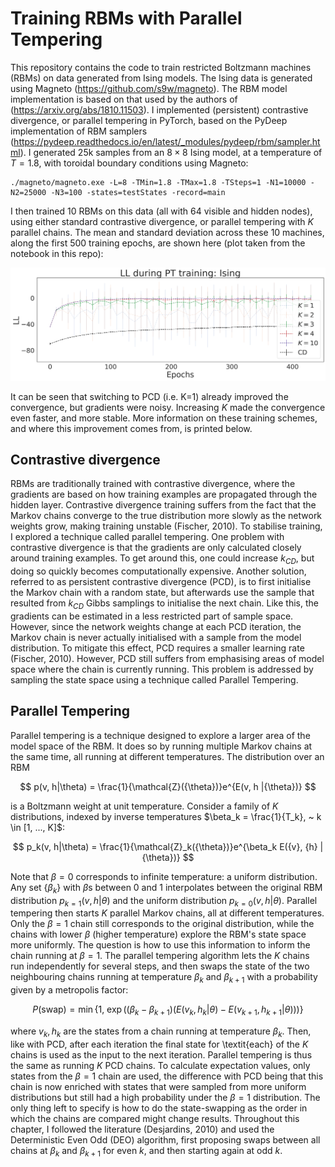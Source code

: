# Training RBMs with Parallel Tempering

This repository contains the code to train restricted Boltzmann machines (RBMs) on data generated from Ising models. The Ising data is generated using Magneto (https://github.com/s9w/magneto). The RBM model implementation is based on that used by the authors of (https://arxiv.org/abs/1810.11503). I implemented (persistent) contrastive divergence, or parallel tempering in PyTorch, based on the PyDeep implementation of RBM samplers (https://pydeep.readthedocs.io/en/latest/_modules/pydeep/rbm/sampler.html). I generated 25k samples from an $8 \times 8$ Ising model, at a temperature of $T=1.8$, with toroidal boundary conditions using Magneto:

```
./magneto/magneto.exe -L=8 -TMin=1.8 -TMax=1.8 -TSteps=1 -N1=10000 -N2=25000 -N3=100 -states=testStates -record=main
```

I then trained 10 RBMs on this data (all with 64 visible and hidden nodes), using either standard contrastive divergence, or parallel tempering with $K$ parallel chains. The mean and standard deviation across these 10 machines, along the first 500 training epochs, are shown here (plot taken from the notebook in this repo):

![Log-likelihood comparison](IsingPT.png)

It can be seen that switching to PCD (i.e. K=1) already improved the convergence, but gradients were noisy. Increasing $K$ made the convergence even faster, and more stable. More information on these training schemes, and where this improvement comes from, is printed below. 

## Contrastive divergence
RBMs are traditionally trained with contrastive divergence, where the gradients are based on how training examples are propagated through the hidden layer. Contrastive divergence training suffers from the fact that the Markov chains converge to the true distribution more slowly as the network weights grow, making training unstable (Fischer, 2010). To stabilise training, I explored a technique called parallel tempering. One problem with contrastive divergence is that the gradients are only calculated closely around training examples. To get around this, one could increase $k_{CD}$, but doing so quickly becomes computationally expensive. Another solution, referred to as persistent contrastive divergence (PCD), is to first initialise the Markov chain with a random state, but afterwards use the sample that resulted from $k_{CD}$ Gibbs samplings to initialise the next chain. Like this, the gradients can be estimated in a less restricted part of sample space. However, since the network weights change at each PCD iteration, the Markov chain is never actually initialised with a sample from the model distribution. To mitigate this effect, PCD requires a smaller learning rate (Fischer, 2010). However, PCD still suffers from emphasising areas of model space where the chain is currently running. This problem is addressed by sampling the state space using a technique called Parallel Tempering.


## Parallel Tempering
Parallel tempering is a technique designed to explore a larger area of the model space of the RBM. It does so by running multiple Markov chains at the same time, all running at different temperatures. The distribution over an RBM

$$
p(v, h|\theta) = \frac{1}{\mathcal{Z}({\theta})}e^{E(v, h |{\theta})}
$$

is a Boltzmann weight at unit temperature. Consider a family of $K$ distributions, indexed by inverse temperatures $\beta_k = \frac{1}{T_k}, ~ k \in [1, ..., K]$:

$$
p_k(v, h|\theta) = \frac{1}{\mathcal{Z}_k({\theta})}e^{\beta_k E({v}, {h} |{\theta})}
$$

Note that $\beta=0$ corresponds to infinite temperature: a uniform distribution. Any set $\{\beta_k\}$ with $\beta$s between 0 and 1 interpolates between the original RBM distribution $p_{k=1}(v, h|\theta)$ and the uniform distribution $p_{k=0}(v, h|\theta)$. Parallel tempering then starts $K$ parallel Markov chains, all at different temperatures. Only the $\beta=1$ chain still corresponds to the original distribution, while the chains with lower $\beta$ (higher temperature) explore the RBM's state space more uniformly. The question is how to use this information to inform the chain running at $\beta=1$. The parallel tempering algorithm lets the $K$ chains run independently for several steps, and then swaps the state of the two neighbouring chains running at temperature $\beta_k$ and $\beta_{k+1}$ with a probability given by a metropolis factor:

$$
    P(\text{swap}) = \min \Big\{ 1, ~ \exp\Big((\beta_k - \beta_{k+1})\left(E(v_k, h_k| \theta) - E(v_{k+1}, h_{k+1}| \theta)\right)\Big) \Big\}
$$

where $v_k, h_k$ are the states from a chain running at temperature $\beta_k$. Then, like with PCD, after each iteration the final state for \textit{each} of the $K$ chains is used as the input to the next iteration. Parallel tempering is thus the same as running $K$ PCD chains. To calculate expectation values, only states from the $\beta=1$ chain are used, the difference with PCD being that this chain is now enriched with states that were sampled from more uniform distributions but still had a high probability under the $\beta=1$ distribution. The only thing left to specify is how to do the state-swapping as the order in which the chains are compared might change results. Throughout this chapter, I followed the literature (Desjardins, 2010) and used the Deterministic Even Odd (DEO) algorithm, first proposing swaps between all chains at $\beta_k$ and $\beta_{k+1}$ for even $k$, and then starting again at odd $k$. 